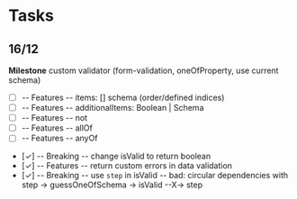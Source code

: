 # Tasks

## 16/12

**Milestone** custom validator (form-validation, oneOfProperty, use current schema)

- [ ] -- Features -- items: [] schema (order/defined indices)
- [ ] -- Features -- additionalItems: Boolean | Schema
- [ ] -- Features -- not
- [ ] -- Features -- allOf
- [ ] -- Features -- anyOf
- [✓] -- Breaking -- change isValid to return boolean
- [✓] -- Features -- return custom errors in data validation
- [✓] -- Breaking -- use `step` in isValid -- bad: circular dependencies with step -> guessOneOfSchema -> isValid --X-> step
